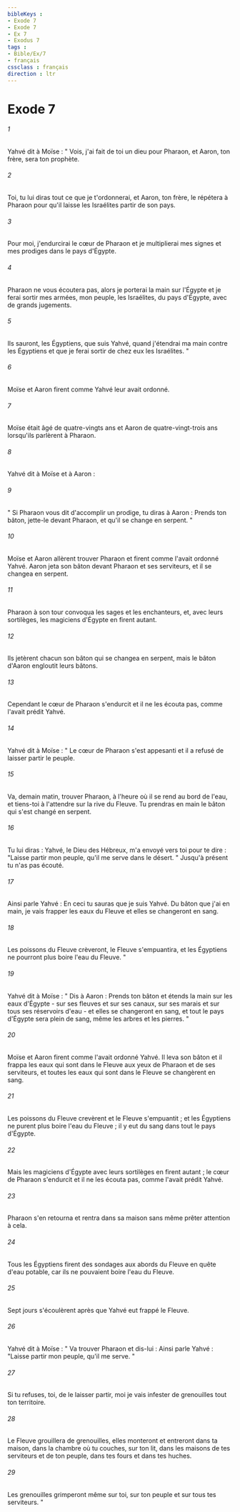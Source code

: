 ```yaml
---
bibleKeys : 
- Exode 7
- Exode 7
- Ex 7
- Exodus 7
tags : 
- Bible/Ex/7
- français
cssclass : français
direction : ltr
---
```


# Exode 7

###### 1
Yahvé dit à Moïse : " Vois, j'ai fait de toi un dieu pour Pharaon, et Aaron, ton frère, sera ton prophète. 
###### 2
Toi, tu lui diras tout ce que je t'ordonnerai, et Aaron, ton frère, le répétera à Pharaon pour qu'il laisse les Israélites partir de son pays. 
###### 3
Pour moi, j'endurcirai le cœur de Pharaon et je multiplierai mes signes et mes prodiges dans le pays d'Égypte. 
###### 4
Pharaon ne vous écoutera pas, alors je porterai la main sur l'Égypte et je ferai sortir mes armées, mon peuple, les Israélites, du pays d'Égypte, avec de grands jugements. 
###### 5
Ils sauront, les Égyptiens, que suis Yahvé, quand j'étendrai ma main contre les Égyptiens et que je ferai sortir de chez eux les Israélites. "
###### 6
Moïse et Aaron firent comme Yahvé leur avait ordonné. 
###### 7
Moïse était âgé de quatre-vingts ans et Aaron de quatre-vingt-trois ans lorsqu'ils parlèrent à Pharaon. 
###### 8
Yahvé dit à Moïse et à Aaron : 
###### 9
" Si Pharaon vous dit d'accomplir un prodige, tu diras à Aaron : Prends ton bâton, jette-le devant Pharaon, et qu'il se change en serpent. " 
###### 10
Moïse et Aaron allèrent trouver Pharaon et firent comme l'avait ordonné Yahvé. Aaron jeta son bâton devant Pharaon et ses serviteurs, et il se changea en serpent. 
###### 11
Pharaon à son tour convoqua les sages et les enchanteurs, et, avec leurs sortilèges, les magiciens d'Égypte en firent autant. 
###### 12
Ils jetèrent chacun son bâton qui se changea en serpent, mais le bâton d'Aaron engloutit leurs bâtons. 
###### 13
Cependant le cœur de Pharaon s'endurcit et il ne les écouta pas, comme l'avait prédit Yahvé. 
###### 14
Yahvé dit à Moïse : " Le cœur de Pharaon s'est appesanti et il a refusé de laisser partir le peuple. 
###### 15
Va, demain matin, trouver Pharaon, à l'heure où il se rend au bord de l'eau, et tiens-toi à l'attendre sur la rive du Fleuve. Tu prendras en main le bâton qui s'est changé en serpent. 
###### 16
Tu lui diras : Yahvé, le Dieu des Hébreux, m'a envoyé vers toi pour te dire : "Laisse partir mon peuple, qu'il me serve dans le désert. " Jusqu'à présent tu n'as pas écouté. 
###### 17
Ainsi parle Yahvé : En ceci tu sauras que je suis Yahvé. Du bâton que j'ai en main, je vais frapper les eaux du Fleuve et elles se changeront en sang. 
###### 18
Les poissons du Fleuve crèveront, le Fleuve s'empuantira, et les Égyptiens ne pourront plus boire l'eau du Fleuve. "
###### 19
Yahvé dit à Moïse : " Dis à Aaron : Prends ton bâton et étends la main sur les eaux d'Égypte - sur ses fleuves et sur ses canaux, sur ses marais et sur tous ses réservoirs d'eau - et elles se changeront en sang, et tout le pays d'Égypte sera plein de sang, même les arbres et les pierres. " 
###### 20
Moïse et Aaron firent comme l'avait ordonné Yahvé. Il leva son bâton et il frappa les eaux qui sont dans le Fleuve aux yeux de Pharaon et de ses serviteurs, et toutes les eaux qui sont dans le Fleuve se changèrent en sang. 
###### 21
Les poissons du Fleuve crevèrent et le Fleuve s'empuantit ; et les Égyptiens ne purent plus boire l'eau du Fleuve ; il y eut du sang dans tout le pays d'Égypte. 
###### 22
Mais les magiciens d'Égypte avec leurs sortilèges en firent autant ; le cœur de Pharaon s'endurcit et il ne les écouta pas, comme l'avait prédit Yahvé. 
###### 23
Pharaon s'en retourna et rentra dans sa maison sans même prêter attention à cela. 
###### 24
Tous les Égyptiens firent des sondages aux abords du Fleuve en quête d'eau potable, car ils ne pouvaient boire l'eau du Fleuve. 
###### 25
Sept jours s'écoulèrent après que Yahvé eut frappé le Fleuve. 
###### 26
Yahvé dit à Moïse : " Va trouver Pharaon et dis-lui : Ainsi parle Yahvé : "Laisse partir mon peuple, qu'il me serve. " 
###### 27
Si tu refuses, toi, de le laisser partir, moi je vais infester de grenouilles tout ton territoire. 
###### 28
Le Fleuve grouillera de grenouilles, elles monteront et entreront dans ta maison, dans la chambre où tu couches, sur ton lit, dans les maisons de tes serviteurs et de ton peuple, dans tes fours et dans tes huches. 
###### 29
Les grenouilles grimperont même sur toi, sur ton peuple et sur tous tes serviteurs. " 
